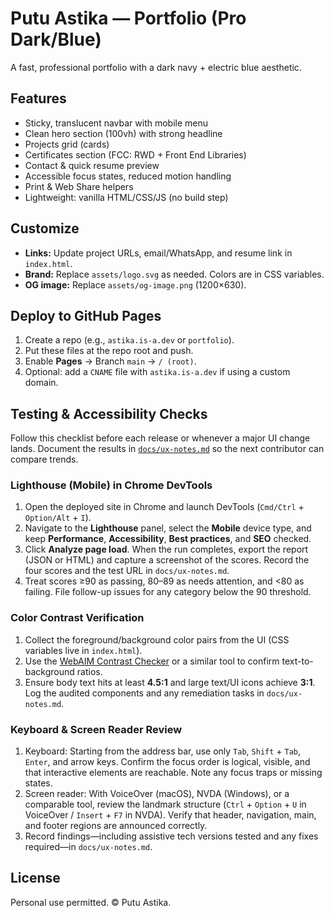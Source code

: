 # Putu Astika — Portfolio (Pro Dark/Blue)

A fast, professional portfolio with a dark navy + electric blue aesthetic.

## Features
- Sticky, translucent navbar with mobile menu
- Clean hero section (100vh) with strong headline
- Projects grid (cards)
- Certificates section (FCC: RWD + Front End Libraries)
- Contact & quick resume preview
- Accessible focus states, reduced motion handling
- Print & Web Share helpers
- Lightweight: vanilla HTML/CSS/JS (no build step)

## Customize
- **Links:** Update project URLs, email/WhatsApp, and resume link in `index.html`.
- **Brand:** Replace `assets/logo.svg` as needed. Colors are in CSS variables.
- **OG image:** Replace `assets/og-image.png` (1200×630).

## Deploy to GitHub Pages
1. Create a repo (e.g., `astika.is-a.dev` or `portfolio`).
2. Put these files at the repo root and push.
3. Enable **Pages** → Branch `main` → `/ (root)`.
4. Optional: add a `CNAME` file with `astika.is-a.dev` if using a custom domain.

## Testing & Accessibility Checks
Follow this checklist before each release or whenever a major UI change lands. Document the results in [`docs/ux-notes.md`](docs/ux-notes.md) so the next contributor can compare trends.

### Lighthouse (Mobile) in Chrome DevTools
1. Open the deployed site in Chrome and launch DevTools (`Cmd/Ctrl` + `Option/Alt` + `I`).
2. Navigate to the **Lighthouse** panel, select the **Mobile** device type, and keep **Performance**, **Accessibility**, **Best practices**, and **SEO** checked.
3. Click **Analyze page load**. When the run completes, export the report (JSON or HTML) and capture a screenshot of the scores. Record the four scores and the test URL in `docs/ux-notes.md`.
4. Treat scores ≥90 as passing, 80–89 as needs attention, and <80 as failing. File follow-up issues for any category below the 90 threshold.

### Color Contrast Verification
1. Collect the foreground/background color pairs from the UI (CSS variables live in `index.html`).
2. Use the [WebAIM Contrast Checker](https://webaim.org/resources/contrastchecker/) or a similar tool to confirm text-to-background ratios.
3. Ensure body text hits at least **4.5:1** and large text/UI icons achieve **3:1**. Log the audited components and any remediation tasks in `docs/ux-notes.md`.

### Keyboard & Screen Reader Review
1. Keyboard: Starting from the address bar, use only `Tab`, `Shift` + `Tab`, `Enter`, and arrow keys. Confirm the focus order is logical, visible, and that interactive elements are reachable. Note any focus traps or missing states.
2. Screen reader: With VoiceOver (macOS), NVDA (Windows), or a comparable tool, review the landmark structure (`Ctrl` + `Option` + `U` in VoiceOver / `Insert` + `F7` in NVDA). Verify that header, navigation, main, and footer regions are announced correctly.
3. Record findings—including assistive tech versions tested and any fixes required—in `docs/ux-notes.md`.

## License
Personal use permitted. © Putu Astika.
